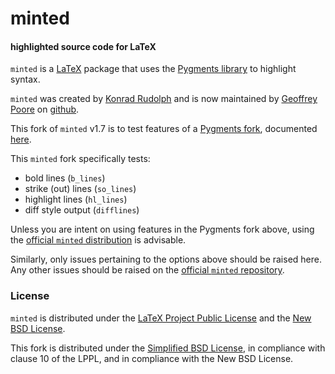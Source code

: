 minted
======
#### highlighted source code for LaTeX

`minted` is a [LaTeX](http://www.latex-project.org/) package that uses the [Pygments library](http://pygments.org/) to highlight syntax.

`minted` was created by [Konrad Rudolph](https://github.com/klmr) and is now maintained by [Geoffrey Poore](https://github.com/gpoore) on [github](https://github.com/gpoore/minted).

This fork of `minted` v1.7 is to test features of a [Pygments fork](https://bitbucket.org/jambonrose/pygments-main/), documented [here](https://bitbucket.org/jambonrose/pygments-main/wiki/).

This `minted` fork specifically tests:

- bold lines (`b_lines`)
- strike (out) lines (`so_lines`)
- highlight lines (`hl_lines`)
- diff style output (`difflines`)

Unless you are intent on using features in the Pygments fork above, using the [official `minted` distribution](http://www.ctan.org/pkg/minted) is advisable.

Similarly, only issues pertaining to the options above should be raised here. Any other issues should be raised on the [official `minted` repository](https://github.com/gpoore/minted).

### License

`minted` is distributed under the [LaTeX Project Public License](http://www.latex-project.org/lppl.txt) and the [New BSD License](http://opensource.org/licenses/BSD-3-Clause).

This fork is distributed under the [Simplified BSD License](http://opensource.org/licenses/BSD-2-Clause), in compliance with clause 10 of the LPPL, and in compliance with the New BSD License.